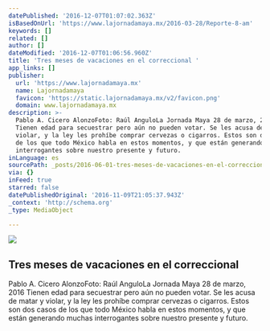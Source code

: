 ```yaml
---
datePublished: '2016-12-07T01:07:02.363Z'
isBasedOnUrl: 'https://www.lajornadamaya.mx/2016-03-28/Reporte-8-am'
keywords: []
related: []
author: []
dateModified: '2016-12-07T01:06:56.960Z'
title: 'Tres meses de vacaciones en el correccional '
app_links: []
publisher:
  url: 'https://www.lajornadamaya.mx'
  name: Lajornadamaya
  favicon: 'https://static.lajornadamaya.mx/v2/favicon.png'
  domain: www.lajornadamaya.mx
description: >-
  Pablo A. Cicero AlonzoFoto: Raúl AnguloLa Jornada Maya 28 de marzo, 2016
  Tienen edad para secuestrar pero aún no pueden votar. Se les acusa de matar y
  violar, y la ley les prohíbe comprar cervezas o cigarros. Estos son dos casos
  de los que todo México habla en estos momentos, y que están generando muchas
  interrogantes sobre nuestro presente y futuro.
inLanguage: es
sourcePath: _posts/2016-06-01-tres-meses-de-vacaciones-en-el-correccional.md
via: {}
inFeed: true
starred: false
datePublishedOriginal: '2016-11-09T21:05:37.943Z'
_context: 'http://schema.org'
_type: MediaObject

---
```

<article style=""><img src="https://s3-us-west-2.amazonaws.com/the-grid-img/p/1433fc084576745ba0608b4998bc81445a1e7287.jpg" /><h1>Tres meses de vacaciones en el correccional </h1><p>Pablo A. Cicero AlonzoFoto: Raúl AnguloLa Jornada Maya 28 de marzo, 2016 Tienen edad para secuestrar pero aún no pueden votar. Se les acusa de matar y violar, y la ley les prohíbe comprar cervezas o cigarros. Estos son dos casos de los que todo México habla en estos momentos, y que están generando muchas interrogantes sobre nuestro presente y futuro.</p></article>